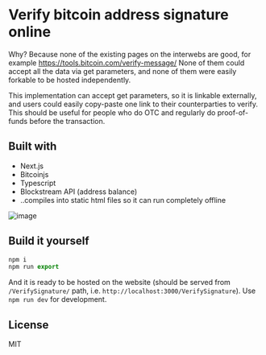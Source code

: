 Verify bitcoin address signature online
=======================================

Why? Because none of the existing pages on the interwebs are good, for example https://tools.bitcoin.com/verify-message/
None of them could accept all the data via get parameters, and none of them were easily forkable to be hosted independently.
    
This implementation can accept get parameters, so it is linkable externally, and users could easily copy-paste one link to their counterparties to verify. 
This should be useful for people who do OTC and regularly do proof-of-funds before the transaction.

Built with
----------

* Next.js
* Bitcoinjs
* Typescript
* Blockstream API (address balance)
* ..compiles into static html files so it can run completely offline

![image](https://user-images.githubusercontent.com/1913337/127367603-0bff2674-07f0-4a4f-846d-b3a6fc7860db.png)


Build it yourself
-----------------

```js
npm i
npm run export
```

And it is ready to be hosted on the website (should be served from `/VerifySignature/` path, i.e. `http://localhost:3000/VerifySignature`).
Use `npm run dev` for development.

License
-------

MIT
